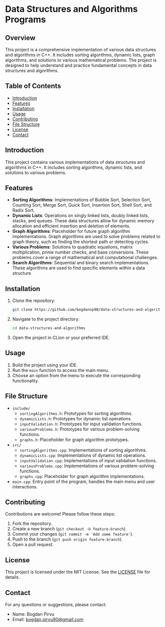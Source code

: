 # Data Structures and Algorithms Programs

## Overview

This project is a comprehensive implementation of various data structures and algorithms in C++. It includes sorting algorithms, dynamic lists, graph algorithms, and solutions to various mathematical problems. The project is designed to help understand and practice fundamental concepts in data structures and algorithms.

## Table of Contents
- [Introduction](#introduction)
- [Features](#features)
- [Installation](#installation)
- [Usage](#usage)
- [Contributing](#contributing)
- [File Structure](#file-structure)
- [License](#license)
- [Contact](#contact)

## Introduction
This project contains various implementations of data structures and algorithms in C++. It includes sorting algorithms, dynamic lists, and solutions to various problems.

## Features
- **Sorting Algorithms**: Implementations of Bubble Sort, Selection Sort, Counting Sort, Merge Sort, Quick Sort, Insertion Sort, Shell Sort, and Radix Sort.
- **Dynamic Lists**: Operations on singly linked lists, doubly linked lists, stacks, and queues. These data structures allow for dynamic memory allocation and efficient insertion and deletion of elements.
- **Graph Algorithms**: Placeholder for future graph algorithm implementations. Graph algorithms are used to solve problems related to graph theory, such as finding the shortest path or detecting cycles.
- **Various Problems**: Solutions to quadratic equations, matrix multiplication, prime number checks, and base conversions. These problems cover a range of mathematical and computational challenges.
- **Search Algorithms**: Sequential and binary search implementations. These algorithms are used to find specific elements within a data structure.

## Installation
1. Clone the repository:
    ```sh
    git clone https://github.com/bogdannp90/data-structures-and-algorithms.git
    ```
2. Navigate to the project directory:
    ```sh
    cd data-structures-and-algorithms
    ```
3. Open the project in CLion or your preferred IDE.

## Usage
1. Build the project using your IDE.
2. Run the `main` function to access the main menu.
3. Choose an option from the menu to execute the corresponding functionality.

## File Structure
- `include/`
  - `sortingAlgorithms.h`: Prototypes for sorting algorithms.
  - `dynamicLists.h`: Prototypes for dynamic list operations.
  - `inputValidation.h`: Prototypes for input validation functions.
  - `variousProblems.h`: Prototypes for various problem-solving functions.
  - `graphs.h`: Placeholder for graph algorithm prototypes.
- `src/`
  - `sortingAlgorithms.cpp`: Implementations of sorting algorithms.
  - `dynamicLists.cpp`: Implementations of dynamic list operations.
  - `inputValidation.cpp`: Implementations of input validation functions.
  - `variousProblems.cpp`: Implementations of various problem-solving functions.
  - `graphs.cpp`: Placeholder for graph algorithm implementations.
- `main.cpp`: Entry point of the program, handles the main menu and user interactions.

## Contributing
Contributions are welcome! Please follow these steps:
1. Fork the repository.
2. Create a new branch (`git checkout -b feature-branch`).
3. Commit your changes (`git commit -m 'Add some feature'`).
4. Push to the branch (`git push origin feature-branch`).
5. Open a pull request.

## License
This project is licensed under the MIT License. See the [LICENSE](LICENSE) file for details.

## Contact
For any questions or suggestions, please contact:
- Name: Bogdan Pirvu
- Email: bogdan.pirvu90@gmail.com
